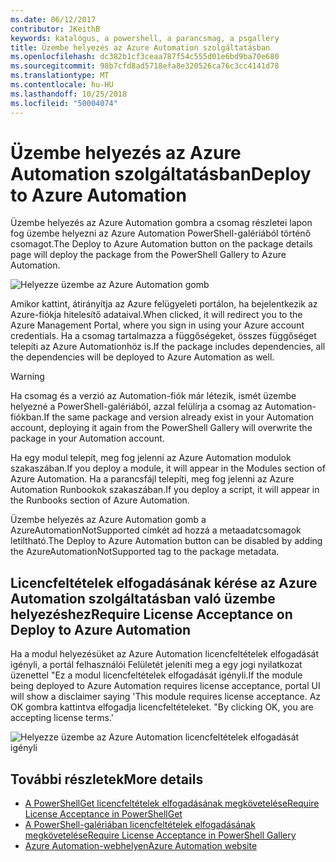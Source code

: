 ```yaml
---
ms.date: 06/12/2017
contributor: JKeithB
keywords: katalógus, a powershell, a parancsmag, a psgallery
title: Üzembe helyezés az Azure Automation szolgáltatásban
ms.openlocfilehash: dc382b1cf3ceaa787f54c555d01e6bd9ba70e680
ms.sourcegitcommit: 98b7cfd8ad5718efa8e320526ca76c3cc4141d78
ms.translationtype: MT
ms.contentlocale: hu-HU
ms.lasthandoff: 10/25/2018
ms.locfileid: "50004074"
---
```

# <a name="deploy-to-azure-automation"></a><span data-ttu-id="cc007-103">Üzembe helyezés az Azure Automation szolgáltatásban</span><span class="sxs-lookup"><span data-stu-id="cc007-103">Deploy to Azure Automation</span></span>

<span data-ttu-id="cc007-104">Üzembe helyezés az Azure Automation gombra a csomag részletei lapon fog üzembe helyezni az Azure Automation PowerShell-galériából történő csomagot.</span><span class="sxs-lookup"><span data-stu-id="cc007-104">The Deploy to Azure Automation button on the package details page will deploy the package from the PowerShell Gallery to Azure Automation.</span></span>

![Helyezze üzembe az Azure Automation gomb](../../Images/DeployToAzureAutomationButton.png)

<span data-ttu-id="cc007-106">Amikor kattint, átirányítja az Azure felügyeleti portálon, ha bejelentkezik az Azure-fiókja hitelesítő adataival.</span><span class="sxs-lookup"><span data-stu-id="cc007-106">When clicked, it will redirect you to the Azure Management Portal, where you sign in using your Azure account credentials.</span></span>
<span data-ttu-id="cc007-107">Ha a csomag tartalmazza a függőségeket, összes függőséget telepíti az Azure Automationhöz is.</span><span class="sxs-lookup"><span data-stu-id="cc007-107">If the package includes dependencies, all the dependencies will be deployed to Azure Automation as well.</span></span>

> [!WARNING]
> <span data-ttu-id="cc007-108">Ha csomag és a verzió az Automation-fiók már létezik, ismét üzembe helyezné a PowerShell-galériából, azzal felülírja a csomag az Automation-fiókban.</span><span class="sxs-lookup"><span data-stu-id="cc007-108">If the same package and version already exist in your Automation account, deploying it again from the PowerShell Gallery will overwrite the package in your Automation account.</span></span>

<span data-ttu-id="cc007-109">Ha egy modul telepít, meg fog jelenni az Azure Automation modulok szakaszában.</span><span class="sxs-lookup"><span data-stu-id="cc007-109">If you deploy a module, it will appear in the Modules section of Azure Automation.</span></span>  <span data-ttu-id="cc007-110">Ha a parancsfájl telepíti, meg fog jelenni az Azure Automation Runbookok szakaszában.</span><span class="sxs-lookup"><span data-stu-id="cc007-110">If you deploy a script, it will appear in the Runbooks section of Azure Automation.</span></span>

<span data-ttu-id="cc007-111">Üzembe helyezés az Azure Automation gomb a AzureAutomationNotSupported címkét ad hozzá a metaadatcsomagok letiltható.</span><span class="sxs-lookup"><span data-stu-id="cc007-111">The Deploy to Azure Automation button can be disabled by adding the AzureAutomationNotSupported tag to the package metadata.</span></span>

## <a name="require-license-acceptance-on-deploy-to-azure-automation"></a><span data-ttu-id="cc007-112">Licencfeltételek elfogadásának kérése az Azure Automation szolgáltatásban való üzembe helyezéshez</span><span class="sxs-lookup"><span data-stu-id="cc007-112">Require License Acceptance on Deploy to Azure Automation</span></span>

<span data-ttu-id="cc007-113">Ha a modul helyezésüket az Azure Automation licencfeltételek elfogadását igényli, a portál felhasználói Felületét jeleníti meg a egy jogi nyilatkozat üzenettel "Ez a modul licencfeltételek elfogadását igényli.</span><span class="sxs-lookup"><span data-stu-id="cc007-113">If the module being deployed to Azure Automation requires license acceptance, portal UI will show a disclaimer saying 'This module requires license acceptance.</span></span> <span data-ttu-id="cc007-114">Az OK gombra kattintva elfogadja licencfeltételeket. "</span><span class="sxs-lookup"><span data-stu-id="cc007-114">By clicking OK, you are accepting license terms.'</span></span>

![Helyezze üzembe az Azure Automation licencfeltételek elfogadását igényli](../../Images/DeployToAzureAutomationRequireLicenseAcceptanceDisclaimer.png)

## <a name="more-details"></a><span data-ttu-id="cc007-116">További részletek</span><span class="sxs-lookup"><span data-stu-id="cc007-116">More details</span></span>

- [<span data-ttu-id="cc007-117">A PowerShellGet licencfeltételek elfogadásának megkövetelése</span><span class="sxs-lookup"><span data-stu-id="cc007-117">Require License Acceptance in PowerShellGet</span></span>](../../concepts/module-license-acceptance.md)
- [<span data-ttu-id="cc007-118">A PowerShell-galériában licencfeltételek elfogadásának megkövetelése</span><span class="sxs-lookup"><span data-stu-id="cc007-118">Require License Acceptance in PowerShell Gallery</span></span>](packages-that-require-license-acceptance.md)
- [<span data-ttu-id="cc007-119">Azure Automation-webhelyen</span><span class="sxs-lookup"><span data-stu-id="cc007-119">Azure Automation website</span></span>](http://azure.microsoft.com/services/automation/)
